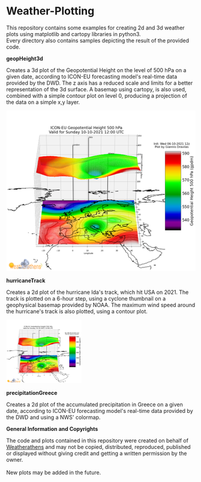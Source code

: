 # Weather-Plotting

This repository contains some examples for creating 2d and 3d weather plots using matplotlib and cartopy libraries in python3.
<br>
Every directory also contains samples depicting the result of the provided code.

__geopHeight3d__

Creates a 3d plot of the Geopotential Height on the level of 500 hPa on a given date, according to ICON-EU forecasting model's real-time data provided by the DWD. The z axis has a reduced scale and limits for a better representation of the 3d surface. A basemap using cartopy, is also used, combined with a simple contour plot on level 0, producing a projection of the data on a simple x,y layer.

![sample_icon_eu_geop500_3d_2021100612_096.png](geopHeight3d/sample_icon_eu_geop500_3d_2021100612_096.png)

__hurricaneTrack__

Creates a 2d plot of the hurricane Ida's track, which hit USA on 2021. The track is plotted on a 6-hour step, using a cyclone thumbnail on a geophysical basemap provided by NOAA. The maximum wind speed around the hurricane's track is also plotted, using a contour plot.

<img src="geopHeight3d/sample_icon_eu_geop500_3d_2021100612_096.png" alt="drawing" width="200"/>

__precipitationGreece__

Creates a 2d plot of the accumulated precipitation in Greece on a given date, according to ICON-EU forecasting model's real-time data provided by the DWD and using a NWS' colormap.

__General Information and Copyrights__

The code and plots contained in this repository were created on behalf of [Weatherathens](http://weatherathens.blogspot.com/) and may not be copied, distributed, reproduced, published or displayed without giving credit and getting a written permission by the owner.
<br><br>
New plots may be added in the future.